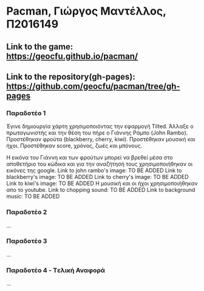 # Pacman, Γιώργος Μαντέλλος, Π2016149
## Link to the game: https://geocfu.github.io/pacman/
## Link to the repository(gh-pages): https://github.com/geocfu/pacman/tree/gh-pages

### Παραδοτέο 1
Έγινε δημιουργία χάρτη χρησιμοποιόντας την εφαρμογή Tilted.
Άλλαξε o πρωταγωνιστής και την θέση του πήρε ο Γιάννης Ράμπο (John Rambo).
Προστέθηκαν φρούτα (blackberry, cherry, kiwi).
Προστέθηκαν μουσική και ήχοι.
Προστέθηκαν score, χρόνος, ζωές και μπόνους.

Η εικόνα του Γιάννη και των φρούτων μπορεί να βρεθεί μέσα στο αποθετήριο του κώδικα και για την αναζήτησή τους χρησιμοποιήθηκαν οι εικόνες της google.
Link to john rambo's image: TO BE ADDED
Link to blackberry's image: TO BE ADDED
Link to cherry's image: TO BE ADDED
Link to kiwi's image: TO BE ADDED
Η μουσική και οι ήχοι χρησιμοποιήθηκαν απο το youtube.
Link to chopping sound: TO BE ADDED
Link to background music: TO BE ADDED


### Παραδοτέο 2

...

### Παραδοτέο 3

...

### Παραδοτέο 4 - Tελική Αναφορά

...
